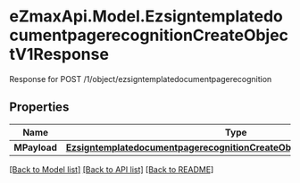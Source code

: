 # eZmaxApi.Model.EzsigntemplatedocumentpagerecognitionCreateObjectV1Response
Response for POST /1/object/ezsigntemplatedocumentpagerecognition

## Properties

Name | Type | Description | Notes
------------ | ------------- | ------------- | -------------
**MPayload** | [**EzsigntemplatedocumentpagerecognitionCreateObjectV1ResponseMPayload**](EzsigntemplatedocumentpagerecognitionCreateObjectV1ResponseMPayload.md) |  | 

[[Back to Model list]](../README.md#documentation-for-models) [[Back to API list]](../README.md#documentation-for-api-endpoints) [[Back to README]](../README.md)

